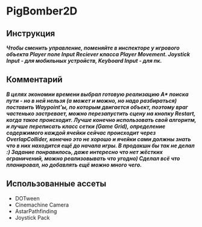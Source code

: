 # PigBomber2D

## Инструкция

___Чтобы сменить управление, поменяйте в инспекторе у игрового объекта Player поле Input Reciever класса Player Movement. 
Joystick Input - для мобильных устройств, Keyboard Input - для пк.___

## Комментарий

___В целях экономии времени выбрал готовую реализацию A* поиска пути - но в ней нельзя (а может и можно, но надо разбираться) 
поставить Waypoint'ы, по которым двигается объект, поэтому враг частенько застревает, можно перезапустить сцену на кнопку Restart, когда такое происходит.
Лучше конечно использовать свой алгоритм, и лучше переписать класс сетки (Game Grid), определение содержимого каждой ячейки сейчас происходит через OverlapCollider, 
конечно это не хорошо и ячейки сами должны знать что в них находится ещё до начала игры. В продакшн бы так не делал :)
Задание понравилось, даже интересно что нет жёстких ограничений, можно реализовывать что угодно) Сделал всё что планировал, но добавлять ещё можно много чего.___

## Использованные ассеты

- DOTween
- Cinemachine Camera
- AstarPathfinding
- Joystick Pack
 
